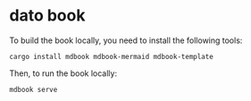 # dato book

To build the book locally, you need to install the following tools:

```shell
cargo install mdbook mdbook-mermaid mdbook-template
```

Then, to run the book locally:

```shell
mdbook serve
```
